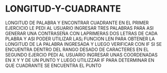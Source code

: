 # LONGITUD-Y-CUADRANTE
LONGITUD DE PALABRA Y ENCONTRAR CUADRANTE
EN EL PRIMER EJERCICIO LE PEDI AL USUARIO INGRESAR TRES PALABRAS PARA ASI GENERAR UNA CONTRASEÑA CON LAPRIMERAS DOS LETRAS DE CADA PLABRA Y ASI PODER UTILIZAR LAS¡ FUNCION LEN PARA OBTENER LA LONGITUD DE LA PALABRA INGRESADA Y LUEGO VERIFICAR CON IF SI SE ENCUENTRA DENTRO DEL RANGO DESADO DE CARACTERES
 EN EL SEGUNDO EJERCIO PEDI AL USUARIO INGRESAR UNAS COORDENADAS EN X Y Y DE UN PUNTO Y LUEGO UTILIZZAR IF PARA DETERMINAR EN QUE CUADRANTE SE ENCUENTRA EL PUNTO 
